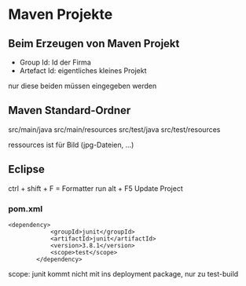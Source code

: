 Maven Projekte
==============

## Beim Erzeugen von Maven Projekt

- Group Id: Id der Firma
- Artefact Id: eigentliches kleines Projekt

nur diese beiden müssen eingegeben werden

## Maven Standard-Ordner
src/main/java
src/main/resources
src/test/java
src/test/resources

ressources ist für Bild (jpg-Dateien, ...)

## Eclipse
ctrl + shift + F = Formatter run
alt + F5 Update Project


### pom.xml
```
<dependency>
			<groupId>junit</groupId>
			<artifactId>junit</artifactId>
			<version>3.8.1</version>
			<scope>test</scope>
		</dependency>
```
scope: junit kommt nicht mit ins deployment package, nur zu test-build
